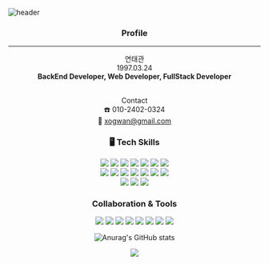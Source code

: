 <!--
**xogwan/xogwan** is a ✨ _special_ ✨ repository because its `README.md` (this file) appears on your GitHub profile.

Here are some ideas to get you started:

- 🔭 I’m currently working on ...
- 🌱 I’m currently learning ...
- 👯 I’m looking to collaborate on ...
- 🤔 I’m looking for help with ...
- 💬 Ask me about ...
- 📫 How to reach me: ...
- 😄 Pronouns: ...
- ⚡ Fun fact: ...
-->
![header](https://capsule-render.vercel.app/api?type=rect&color=auto&height=150&section=header&text=XOGWAN&fontSize=90)
<div align=center>
<h3>Profile</h3>
<hr>
연태관<br>
1997.03.24<br>
<strong>BackEnd Developer, Web Developer, FullStack Developer</strong><br><br>

Contact<br>
☎️ 010-2402-0324<br>
📧 xogwan@gmail.com<br>

<div>
 <h3>🖥️ Tech Skills</h3>
 <img src="https://img.shields.io/badge/Java-007396?style=flat-square&logo=Java&logoColor=white"/>
 <img src="https://img.shields.io/badge/JavaScript-F7DF1E?style=flat-square&logo=JavaScript&logoColor=white"/>
 <img src="https://img.shields.io/badge/JQuery-0769AD?style=flat-square&logo=JQuery&logoColor=white"/>
 <img src="https://img.shields.io/badge/JSP-ff0000?style=flat-square&logo=JSP&logoColor=white"/>
 <img src="https://img.shields.io/badge/SpringBoot-6DB33F?style=flat&logo=SpringBoot&logoColor=white"/>
 <img src="https://img.shields.io/badge/HTML5-E34F26?style=flat&logo=HTML5&logoColor=white"/>
 <img src="https://img.shields.io/badge/CSS3-1572B6?style=flat&logo=CSS3&logoColor=white"/>
 </div>
 <div>
 <img src="https://img.shields.io/badge/MyBatis-000000?style=flat&logo=MyBatis&logoColor=white"/>
 <img src="https://img.shields.io/badge/JPA-000000?style=flat&logo=JPA&logoColor=white"/>
 <img src="https://img.shields.io/badge/Apache Tomcat-F8DC75?style=flat&logo=Apache Tomcat&logoColor=white"/>
 <img src="https://img.shields.io/badge/MySQL-4479A1?style=flat&logo=MySQL&logoColor=white"/>
 <img src="https://img.shields.io/badge/MariaDB-003545?style=flat&logo=MariaDB&logoColor=white"/>
 <img src="https://img.shields.io/badge/Oracle-F80000?style=flat&logo=Oracle&logoColor=white"/>
 <img src="https://img.shields.io/badge/JSON-000000?style=flat&logo=JSON&logoColor=white"/>
</div>
<div>
 <img src="https://img.shields.io/badge/Thymeleaf-005F0F?style=flat&logo=Thymeleaf&logoColor=white"/>
  <img src="https://img.shields.io/badge/QueryDSL-007396?style=flat&logo=QueryDSL&logoColor=white"/>
  <img src="https://img.shields.io/badge/Gradle-02303A?style=flat&logo=Gradle&logoColor=white"/>
 </div>
 
 <div>
  <h3> Collaboration & Tools</h3>
  <img src="https://img.shields.io/badge/Slack-4A154B?style=flat&logo=Slack&logoColor=white"/>
  <img src="https://img.shields.io/badge/Discord-5865F2?style=flat&logo=Discord&logoColor=white"/>
  <img src="https://img.shields.io/badge/Eclipse IDE-2C2255?style=flat&logo=Eclipse IDE&logoColor=white"/>
  <img src="https://img.shields.io/badge/IntelliJ IDEA-000000?style=flat&logo=IntelliJ IDEA&logoColor=white"/>
  <img src="https://img.shields.io/badge/Visual Studio Code-007ACC?style=flat&logo=Visual Studio Code&logoColor=white"/>
  <img src="https://img.shields.io/badge/GitHub-181717?style=flat&logo=GitHub&logoColor=white"/>
  <img src="https://img.shields.io/badge/Sourcetree-0052CC?style=flat&logo=Sourcetree&logoColor=white"/>
  <img src="https://img.shields.io/badge/Postman-FF6C37?style=flat&logo=Postman&logoColor=white"/>
</div>
 
 ![Anurag's GitHub stats](https://github-readme-stats.vercel.app/api?username=xogwan&show_icons=true&theme=radical)
 
 <div>
<a href="https://hits.seeyoufarm.com"><img src="https://hits.seeyoufarm.com/api/count/incr/badge.svg?url=https%3A%2F%2Fgithub.com%2Fxogwan&count_bg=%2379C83D&title_bg=%23555555&icon=&icon_color=%23E7E7E7&title=hits&edge_flat=false"/></a>
 </div>
 
 
 </div>

